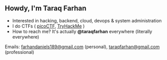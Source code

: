 ## Howdy, I'm Taraq Farhan

- Interested in hacking, backend, cloud, devops & system administration
- I do CTFs ( [picoCTF](https://play.picoctf.org/users/taraqfarhan), [TryHackMe](https://tryhackme.com/p/taraqfarhan) )
- How to reach me? It's actually **@taraqfarhan** everywhere (literally everywhere)

Emails: farhandaniels189@gmail.com (personal), taraqfarhan@gmail.com (professional)
